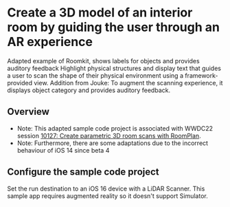 # Create a 3D model of an interior room by guiding the user through an AR experience
Adapted example of Roomkit, shows labels for objects and provides auditory feedback
Highlight physical structures and display text that guides a user to scan the shape of their physical environment using a framework-provided view. Addition from Jouke: To augment the scanning experience, it displays object category and provides auditory feedback.


## Overview

- Note: This adapted sample code project is associated with WWDC22 session [10127: Create parametric 3D room scans with RoomPlan](https://developer.apple.com/wwdc22/10127).
- Note: Furthermore, there are some adaptations due to the incorrect behaviour of iOS 14 since beta 4

## Configure the sample code project

Set the run destination to an iOS 16 device with a LiDAR Scanner. This sample app requires augmented reality so it doesn't support Simulator. 
